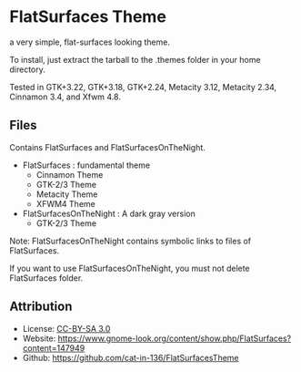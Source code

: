 FlatSurfaces Theme
==================

a very simple, flat-surfaces looking theme.

To install, just extract the tarball to the .themes folder in your home directory.

Tested in GTK+3.22, GTK+3.18, GTK+2.24, Metacity 3.12, Metacity 2.34, 
Cinnamon 3.4, and Xfwm 4.8.                                    


## Files

Contains FlatSurfaces and FlatSurfacesOnTheNight.

 * FlatSurfaces : fundamental theme
   * Cinnamon Theme
   * GTK-2/3 Theme
   * Metacity Theme
   * XFWM4 Theme
 * FlatSurfacesOnTheNight : A dark gray version
   * GTK-2/3 Theme

Note: FlatSurfacesOnTheNight contains symbolic links to files of FlatSurfaces.

If you want to use FlatSurfacesOnTheNight, you must not delete FlatSurfaces folder.


## Attribution

 * License: [CC-BY-SA 3.0](http://creativecommons.org/licenses/by-sa/3.0/deed.en)
 * Website: <https://www.gnome-look.org/content/show.php/FlatSurfaces?content=147949>
 * Github: <https://github.com/cat-in-136/FlatSurfacesTheme>

